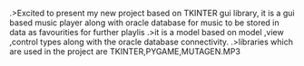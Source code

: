 .>Excited to present my new project based on TKINTER gui library,
  it is a gui based music player along with oracle database 
  for music to be stored in data as favourities for further playlis
.>it is a model based on model ,view ,control types along with the oracle database connectivity.
.>libraries which are used in the project are TKINTER,PYGAME,MUTAGEN.MP3
